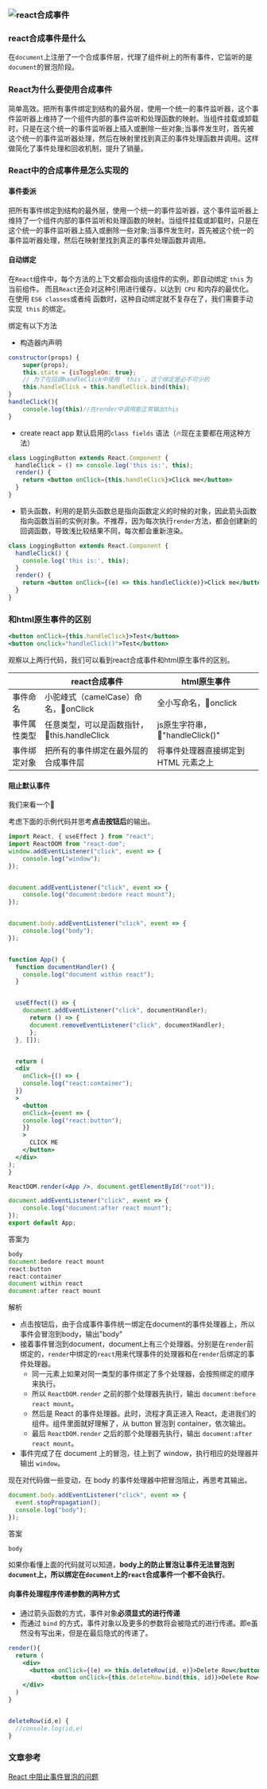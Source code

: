 ### ![react合成事件](images/react事件机制.png)

### react合成事件是什么

在`document`上注册了一个合成事件层，代理了组件树上的所有事件，它监听的是`document`的冒泡阶段。

### React为什么要使用合成事件

简单高效。把所有事件绑定到结构的最外层，使用一个统一的事件监听器，这个事件监听器上维持了一个组件内部的事件监听和处理函数的映射。当组件挂载或卸载时，只是在这个统一的事件监听器上插入或删除一些对象;当事件发生时，首先被这个统一的事件监听器处理，然后在映射里找到真正的事件处理函数并调用。这样做简化了事件处理和回收机制，提升了销量。

### React中的合成事件是怎么实现的

#### 事件委派

把所有事件绑定到结构的最外层，使用一个统一的事件监听器，这个事件监听器上维持了一个组件内部的事件监听和处理函数的映射。当组件挂载或卸载时，只是在这个统一的事件监听器上插入或删除一些对象;当事件发生时，首先被这个统一的事件监听器处理，然后在映射里找到真正的事件处理函数并调用。

#### 自动绑定

在` React `组件中，每个方法的上下文都会指向该组件的实例，即自动绑定 `this` 为当前组件。 而且` React `还会对这种引用进行缓存，以达到` CPU` 和内存的最优化。在使用 `ES6 classes`或者纯 函数时，这种自动绑定就不复存在了，我们需要手动实现` this` 的绑定。

绑定有以下方法

- 构造器内声明

```jsx
constructor(props) {
    super(props);
    this.state = {isToggleOn: true};
    // 为了在回调handleClick中使用 `this`，这个绑定是必不可少的
    this.handleClick = this.handleClick.bind(this);
}
handleClick(){
  	console.log(this)//在render中调用能正常输出this
}
```

- create react app 默认启用的`class fields` 语法（🔥现在主要都在用这种方法）

```jsx
class LoggingButton extends React.Component {
  handleClick = () => console.log('this is:', this);
  render() {
    return <button onClick={this.handleClick}>Click me</button>
  }
}
```

- 箭头函数，利用的是箭头函数总是指向函数定义的时候的对象，因此箭头函数指向函数当前的实例对象。不推荐，因为每次执行`render`方法，都会创建新的回调函数，导致浅比较结果不同，每次都会重新渲染。

```jsx
class LoggingButton extends React.Component {
  handleClick() {
    console.log('this is:', this);
  }
  render() {
    return <button onClick={(e) => this.handleClick(e)}>Click me</button>
  }
}
```

### 和html原生事件的区别

```jsx
<button onClick={this.handleClick}>Test</button>
<button onclick="handleClick()">Test</button>
```

观察以上两行代码，我们可以看到react合成事件和html原生事件的区别。

|              | react合成事件                               | html原生事件                         |
| ------------ | ------------------------------------------- | ------------------------------------ |
| 事件命名     | 小驼峰式（camelCase）命名，🌰onClick         | 全小写命名，🌰onclick                 |
| 事件属性类型 | 任意类型，可以是函数指针，🌰this.handleClick | js原生字符串，🌰"handleClick()"       |
| 事件绑定对象 | 把所有的事件绑定在最外层的合成事件层        | 将事件处理器直接绑定到 HTML 元素之上 |

#### 阻止默认事件

我们来看一个🌰

考虑下面的示例代码并思考**点击按钮后**的输出。

```jsx
import React, { useEffect } from "react";
import ReactDOM from "react-dom";
window.addEventListener("click", event => {
	console.log("window");
});


document.addEventListener("click", event => {
	console.log("document:bedore react mount");
});


document.body.addEventListener("click", event => {
	console.log("body");
});


function App() {
  function documentHandler() {
  	console.log("document within react");
  }


  useEffect(() => {
    document.addEventListener("click", documentHandler);
      return () => {
      document.removeEventListener("click", documentHandler);
      };
  }, []);


  return (
  <div
    onClick={() => {
    console.log("react:container");
  }}
  >
    <button
    onClick={event => {
    console.log("react:button");
    }}
    >
      CLICK ME
    </button>
  </div>
);
}

ReactDOM.render(<App />, document.getElementById("root"));

document.addEventListener("click", event => {
	console.log("document:after react mount");
});
export default App;
```

答案为

```javascript
body
document:bedore react mount
react:button
react:container
document within react
document:after react mount
```

解析

- 点击按钮后，由于合成事件事件统一绑定在document的事件处理器上，所以事件会冒泡到body，输出"body"
- 接着事件冒泡到document，document上有三个处理器。分别是在`render`前绑定的，`render`中绑定的`react`用来代理事件的处理器和在`render`后绑定的事件处理器。
  - 同一元素上如果对同一类型的事件绑定了多个处理器，会按照绑定的顺序来执行。
  - 所以 `ReactDOM.render` 之前的那个处理器先执行，输出 `document:before react mount`。
  - 然后是 React 的事件处理器。此时，流程才真正进入 React，走进我们的组件。组件里面就好理解了，从 button 冒泡到 container，依次输出。
  - 最后 `ReactDOM.render` 之后的那个处理器先执行，输出 `document:after react mount`。
- 事件完成了在 document 上的冒泡，往上到了 window，执行相应的处理器并输出 `window`。

现在对代码做一些变动，在 body 的事件处理器中把冒泡阻止，再思考其输出。

```jsx
document.body.addEventListener("click", event => {
  event.stopPropagation();
  console.log("body");
});
```

答案

```
body
```

如果你看懂上面的代码就可以知道，**body上的防止冒泡让事件无法冒泡到`document`上，所以绑定在`document`上的`react`合成事件一个都不会执行**。

#### 向事件处理程序传递参数的两种方式

- 通过箭头函数的方式，事件对象**必须显式的进行传递**
- 而通过 `bind` 的方式，事件对象以及更多的参数将会被隐式的进行传递。即e虽然没有写出来，但是在最后隐式的传递了。

```jsx
render(){
  return (
    <div>
      <button onClick={(e) => this.deleteRow(id, e)}>Delete Row</button>
			<button onClick={this.deleteRow.bind(this, id)}>Delete Row</button>
    </div>
  )
}


deleteRow(id,e) {
  //console.log(id,e)
}
```

### 文章参考

[React 中阻止事件冒泡的问题](https://www.cnblogs.com/Wayou/p/react_event_issue.html)

